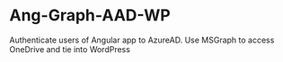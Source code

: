 # Ang-Graph-AAD-WP
Authenticate users of Angular app to AzureAD. Use MSGraph to access OneDrive and tie into WordPress
